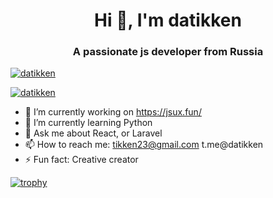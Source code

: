 <h1 align="center">Hi 👋, I'm datikken</h1>
<h3 align="center">A passionate js developer from Russia</h3>

<p align="left"> <a href="https://github.com/datikken/github-profile-trophy"><img src="https://github-profile-trophy.vercel.app/?username=datikken" alt="datikken" /></a> </p>

<p align="left"> <a href="https://twitter.com/datikken" target="blank"><img src="https://img.shields.io/twitter/follow/datikken?logo=twitter&style=for-the-badge" alt="datikken" /></a> </p>


- 🔭  I’m currently working on https://jsux.fun/
- 🌱  I’m currently learning Python
- 💬  Ask me about React, or Laravel
- 📫  How to reach me: tikken23@gmail.com t.me@datikken
- ⚡   Fun fact: Creative creator


[![trophy](https://github-profile-trophy.vercel.app/?username=datikken)](https://github.com/datikken/github-profile-trophy)
